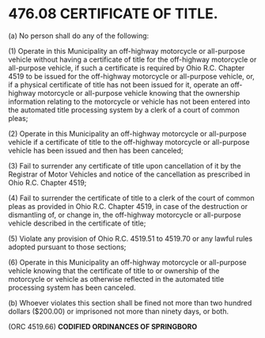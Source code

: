 476.08 CERTIFICATE OF TITLE.
============================

​(a) No person shall do any of the following:

​(1) Operate in this Municipality an off-highway motorcycle or
all-purpose vehicle without having a certificate of title for the
off-highway motorcycle or all-purpose vehicle, if such a certificate is
required by Ohio R.C. Chapter 4519 to be issued for the off-highway
motorcycle or all-purpose vehicle, or, if a physical certificate of
title has not been issued for it, operate an off-highway motorcycle or
all-purpose vehicle knowing that the ownership information relating to
the motorcycle or vehicle has not been entered into the automated title
processing system by a clerk of a court of common pleas;

​(2) Operate in this Municipality an off-highway motorcycle or
all-purpose vehicle if a certificate of title to the off-highway
motorcycle or all-purpose vehicle has been issued and then has been
canceled;

​(3) Fail to surrender any certificate of title upon cancellation of it
by the Registrar of Motor Vehicles and notice of the cancellation as
prescribed in Ohio R.C. Chapter 4519;

​(4) Fail to surrender the certificate of title to a clerk of the court
of common pleas as provided in Ohio R.C. Chapter 4519, in case of the
destruction or dismantling of, or change in, the off-highway motorcycle
or all-purpose vehicle described in the certificate of title;

​(5) Violate any provision of Ohio R.C. 4519.51 to 4519.70 or any lawful
rules adopted pursuant to those sections;

​(6) Operate in this Municipality an off-highway motorcycle or
all-purpose vehicle knowing that the certificate of title to or
ownership of the motorcycle or vehicle as otherwise reflected in the
automated title processing system has been canceled.

​(b) Whoever violates this section shall be fined not more than two
hundred dollars ($200.00) or imprisoned not more than ninety days, or
both.

(ORC 4519.66) **CODIFIED ORDINANCES OF SPRINGBORO**
